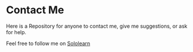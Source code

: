 # Contact Me
Here is a Repository for anyone to contact me, give me suggestions, or ask for help.

Feel free to follow me on [Sololearn](https://www.sololearn.com/Profile/1997575)
